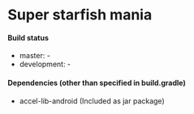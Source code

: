 Super starfish mania
====================

#### Build status

* master: - 
* development: - 

#### Dependencies (other than specified in build.gradle)

* accel-lib-android (Included as jar package)
